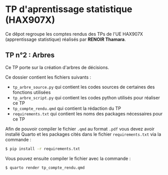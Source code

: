 # TP d'aprentissage statistique (HAX907X)

Ce dêpot regroupe les comptes rendus des TPs de l'UE HAX907X (apprentissage statistique) réalisés par **RENOIR Thamara**.

## TP n°2 : Arbres

Ce TP porte sur la création d'arbres de décisions.

Ce dossier contient les fichiers suivants :

* `tp_arbre_source.py` qui contient les codes sources de certaines des fonctions utilisées
* `tp_arbre_script.py` qui contient les codes python utilisés pour réaliser ce TP
* `tp_compte_rendu.qmd` qui contient la rédaction du TP
* `requirements.txt` qui contient les noms des packages nécessaires pour ce TP

Afin de pouvoir compiler le fichier `.qmd` au format `.pdf` vous devez avoir installé Quarto et les packages cités dans le fichier `requirements.txt` via la commande :

```sh
$ pip install -r requirements.txt
```

Vous pouvez ensuite compiler le fichier avec la commande :

```sh
$ quarto render tp_compte_rendu.qmd
```